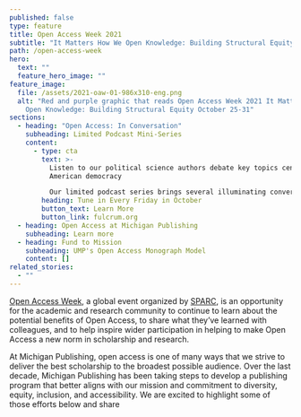 ```yaml
---
published: false
type: feature
title: Open Access Week 2021
subtitle: "It Matters How We Open Knowledge: Building Structural Equity"
path: /open-access-week
hero:
  text: ""
  feature_hero_image: ""
feature_image:
  file: /assets/2021-oaw-01-986x310-eng.png
  alt: "Red and purple graphic that reads Open Access Week 2021 It Matters How We
    Open Knowledge: Building Structural Equity October 25-31"
sections:
  - heading: "Open Access: In Conversation"
    subheading: Limited Podcast Mini-Series
    content:
      - type: cta
        text: >-
          Listen to our political science authors debate key topics central to
          American democracy

          Our limited podcast series brings several illuminating conversations to the University of Michigan campus. Each episode features a pair of authors bringing different perspectives to the table on issues of national, and international, concern: social policy, national security, racial justice, and leadership. Listen to the episodes below.
        heading: Tune in Every Friday in October
        button_text: Learn More
        button_link: fulcrum.org
  - heading: Open Access at Michigan Publishing
    subheading: Learn more
  - heading: Fund to Mission
    subheading: UMP's Open Access Monograph Model
    content: []
related_stories:
  - ""
---
```

[Open Access Week](http://openaccessweek.org/), a global event organized by [SPARC](https://sparcopen.org/), is an opportunity for the academic and research community to continue to learn about the potential benefits of Open Access, to share what they’ve learned with colleagues, and to help inspire wider participation in helping to make Open Access a new norm in scholarship and research.

At Michigan Publishing, open access is one of many ways that we strive to deliver the best scholarship to the broadest possible audience. Over the last decade, Michigan Publishing has been taking steps to develop a publishing program that better aligns with our mission and commitment to diversity, equity, inclusion, and accessibility. We are excited to highlight some of those efforts below and share